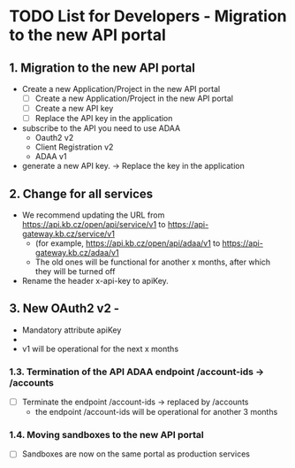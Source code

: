 # TODO List for Developers  - Migration to the new API portal

## 1. Migration to the new API portal

- Create a new Application/Project in the new API portal
  - [ ] Create a new Application/Project in the new API portal
  - [ ] Create a new API key
  - [ ] Replace the API key in the application
- subscribe to the API you need to use ADAA
    - Oauth2 v2
    - Client Registration v2
    - ADAA v1
- generate a new API key. → Replace the key in the application

## 2.  Change for all services

- We recommend updating the URL from <https://api.kb.cz/open/api/service/v1> to <https://api-gateway.kb.cz/service/v1> 
    - (for example, <https://api.kb.cz/open/api/adaa/v1> to <https://api-gateway.kb.cz/adaa/v1>
  - The old ones will be functional for another x months, after which they will be turned off
- Rename the header x-api-key to apiKey.

## 3.  New OAuth2 v2 - 

- Mandatory attribute apiKey
- 
- v1 will be operational for the next x months

### 1.3. Termination of the API ADAA endpoint /account-ids -> /accounts

- [ ] Terminate the endpoint /account-ids → replaced by /accounts
  - the endpoint /account-ids will be operational for another 3 months

### 1.4. Moving sandboxes to the new API portal

- [ ] Sandboxes are now on the same portal as production services
